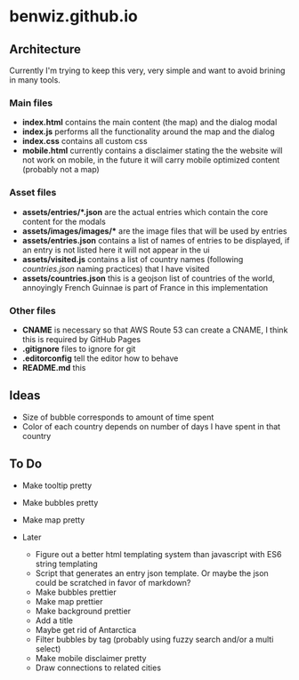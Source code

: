 # benwiz.github.io

## Architecture

Currently I'm trying to keep this very, very simple and want to avoid brining in many tools.

### Main files

- **index.html** contains the main content (the map) and the dialog modal
- **index.js** performs all the functionality around the map and the dialog
- **index.css** contains all custom css
- **mobile.html** currently contains a disclaimer stating the the website will not work on mobile, in the future it will carry mobile optimized content (probably not a map)

### Asset files

- **assets/entries/\*.json** are the actual entries which contain the core content for the modals
- **assets/images/images/\*** are the image files that will be used by entries
- **assets/entries.json** contains a list of names of entries to be displayed, if an entry is not listed here it will not appear in the ui
- **assets/visited.js** contains a list of country names (following _countries.json_ naming practices) that I have visited
- **assets/countries.json** this is a geojson list of countries of the world, annoyingly French Guinnae is part of France in this implementation

### Other files

- **CNAME** is necessary so that AWS Route 53 can create a CNAME, I think this is required by GitHub Pages
- **.gitignore** files to ignore for git
- **.editorconfig** tell the editor how to behave
- **README.md** this

## Ideas

- Size of bubble corresponds to amount of time spent
- Color of each country depends on number of days I have spent in that country

## To Do

- Make tooltip pretty
- Make bubbles pretty
- Make map pretty

- Later
  - Figure out a better html templating system than javascript with ES6 string templating
  - Script that generates an entry json template. Or maybe the json could be scratched in favor of markdown?
  - Make bubbles prettier
  - Make map prettier
  - Make background prettier
  - Add a title
  - Maybe get rid of Antarctica
  - Filter bubbles by tag (probably using fuzzy search and/or a multi select)
  - Make mobile disclaimer pretty
  - Draw connections to related cities
